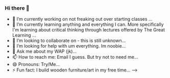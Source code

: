 ### Hi there 👋
- 🔭 I’m currently working on not freaking out over starting classes ...
- 🌱 I’m currently learning anything and everything I can. More specifically I'm learning about critical thinking through lectures offered by The Great Learning ...
- 👯 I’m looking to collaborate on - this is still unknown...
- 🤔 I’m looking for help with um everything. Im noobie...
- 💬 Ask me about my WAP (jk)...
- 📫 How to reach me: Email I guess. But try not to need me...
- 😄 Pronouns: Try/Me...
- ⚡ Fun fact: I build wooden furniture/art in my free time...
-->
